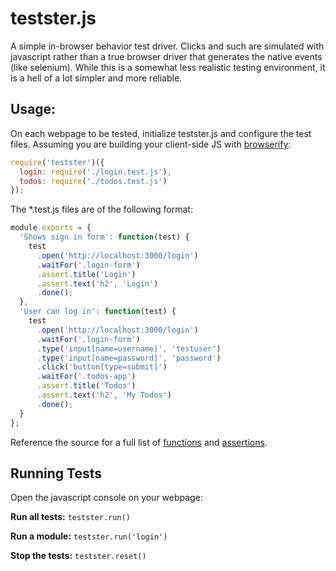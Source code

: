 testster.js
===========

A simple in-browser behavior test driver. Clicks and such are simulated with javascript rather than a true browser driver that generates the native events (like selenium). While this is a somewhat less realistic testing environment, it is a hell of a lot simpler and more reliable.

Usage:
------

On each webpage to be tested, initialize testster.js and configure the test files. Assuming you are building your client-side JS with [browserify](http://browserify.org/):

```javascript
require('testster')({
  login: require('./login.test.js'),
  todos: require('./todos.test.js')
});
```

The *.test.js files are of the following format:

```javascript
module.exports = {
  'Shows sign in form': function(test) {
    test
      .open('http://localhost:3000/login')
      .waitFor('.login-form')
      .assert.title('Login')
      .assert.text('h2', 'Login')
      .done();
  },
  'User can log in': function(test) {
    test
      .open('http://localhost:3000/login')
      .waitFor('.login-form')
      .type('input[name=username]', 'testuser')
      .type('input[name=password]', 'password')
      .click('button[type=submit]')
      .waitFor('.todos-app')
      .assert.title('Todos')
      .assert.text('h2', 'My Todos')
      .done();
  }
};
```

Reference the source for a full list of [functions](https://github.com/bpeacock/testster/blob/master/src/Driver.js) and [assertions](https://github.com/bpeacock/testster/blob/master/src/Assert.js).

Running Tests
-------------

Open the javascript console on your webpage:

**Run all tests:** `testster.run()`

**Run a module:** `testster.run('login')`

**Stop the tests:** `testster.reset()`
